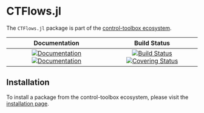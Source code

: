# CTFlows.jl

[gh-ci-img]: https://github.com/control-toolbox/CTFlows.jl/actions/workflows/CI.yml/badge.svg?branch=main
[gh-ci-url]: https://github.com/control-toolbox/CTFlows.jl/actions/workflows/CI.yml?query=branch%3Amain

[gh-co-img]: https://codecov.io/gh/control-toolbox/CTFlows.jl/branch/main/graph/badge.svg?token=YM5YQQUSO3
[gh-co-url]: https://codecov.io/gh/control-toolbox/CTFlows.jl

[gh-doc-dev-img]: https://img.shields.io/badge/docs-dev-blue.svg
[gh-doc-dev-url]: http://control-toolbox.github.io/CTFlows.jl/dev

[gh-doc-stable-img]: https://img.shields.io/badge/docs-stable-blue.svg
[gh-doc-stable-url]: http://control-toolbox.github.io/CTFlows.jl/stable

The `CTFlows.jl` package is part of the [control-toolbox ecosystem](https://github.com/control-toolbox).

| **Documentation**                                                               | **Build Status**                                                                                |
|:-------------------------------------------------------------------------------:|:-----------------------------------------------------------------------------------------------:|
| [![Documentation][gh-doc-stable-img]][gh-doc-stable-url] [![Documentation][gh-doc-dev-img]][gh-doc-dev-url] | [![Build Status][gh-ci-img]][gh-ci-url] [![Covering Status][gh-co-img]][gh-co-url] |

## Installation

To install a package from the control-toolbox ecosystem, please visit the [installation page](https://github.com/control-toolbox#installation).

